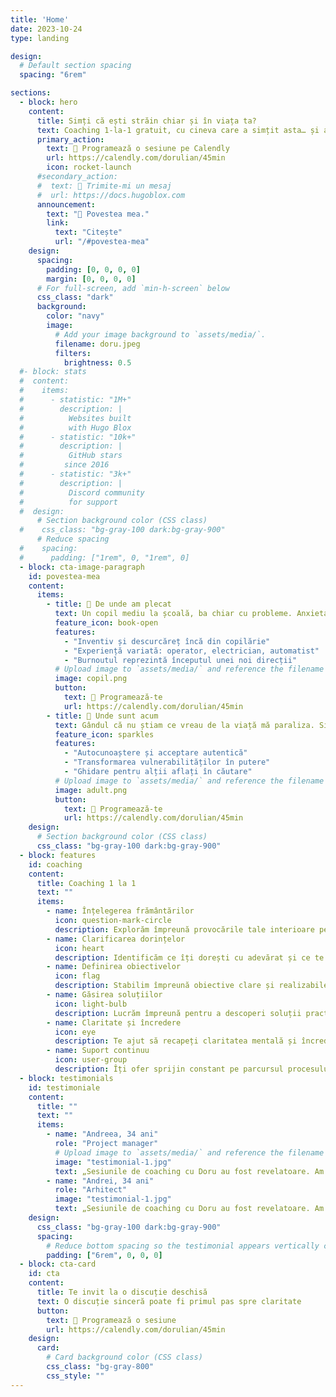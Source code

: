 ```yaml
---
title: 'Home'
date: 2023-10-24
type: landing

design:
  # Default section spacing
  spacing: "6rem"

sections:
  - block: hero
    content:
      title: Simți că ești străin chiar și în viața ta?
      text: Coaching 1-la-1 gratuit, cu cineva care a simțit asta… și a învățat să se regăsească.
      primary_action:
        text: 📅 Programează o sesiune pe Calendly
        url: https://calendly.com/dorulian/45min
        icon: rocket-launch
      #secondary_action:
      #  text: 📨 Trimite-mi un mesaj
      #  url: https://docs.hugoblox.com
      announcement:
        text: "📖 Povestea mea."
        link:
          text: "Citește"
          url: "/#povestea-mea"
    design:
      spacing:
        padding: [0, 0, 0, 0]
        margin: [0, 0, 0, 0]
      # For full-screen, add `min-h-screen` below
      css_class: "dark"
      background:
        color: "navy"
        image:
          # Add your image background to `assets/media/`.
          filename: doru.jpeg
          filters:
            brightness: 0.5
  #- block: stats
  #  content:
  #    items:
  #      - statistic: "1M+"
  #        description: |
  #          Websites built  
  #          with Hugo Blox
  #      - statistic: "10k+"
  #        description: |
  #          GitHub stars  
  #         since 2016
  #      - statistic: "3k+"
  #        description: |
  #          Discord community  
  #          for support
  #  design:
      # Section background color (CSS class)
  #    css_class: "bg-gray-100 dark:bg-gray-900"
      # Reduce spacing
  #    spacing:
  #      padding: ["1rem", 0, "1rem", 0]
  - block: cta-image-paragraph
    id: povestea-mea
    content:
      items:
        - title: 📖 De unde am plecat
          text: Un copil mediu la școală, ba chiar cu probleme. Anxietatea față de școală și profesori, combinată cu gândul că nu sunt suficient de capabil, mi-au creat mari probleme. Cu toate astea, eram un puști inventiv și descurcăreț. Am făcut bani din muncă pe câmp până la făcut decodoare TV pe  când HBO era bruiat. Am fost operator într-o sală de internet, apoi electrician pe șantier. Am făcut armata, dar m-am întors mai fragil decât am plecat. A urmat o perioadă de muncă ca electrician chiar și în SUA. Munca de jos m-a împins să urmez o facultate și apoi un master în automatizări. Am lucrat în fotografie și film și chiar am câștigat locul I la un festival de arte vizuale. În final, mi-am îndeplinit visul de a lucra ca automatist. Totuși, nu mi-am dat niciodată meritul. Mă simțeam insuficient. Burnoutul a fost inevitabil, dar a fost și începutul unei transformări.
          feature_icon: book-open
          features:
            - "Inventiv și descurcăreț încă din copilărie"
            - "Experiență variată: operator, electrician, automatist"
            - "Burnoutul reprezintă începutul unei noi direcții"
          # Upload image to `assets/media/` and reference the filename here
          image: copil.png
          button:
            text: 📅 Programează-te
            url: https://calendly.com/dorulian/45min
        - title: 🌱 Unde sunt acum
          text: Gândul că nu știam ce vreau de la viață mă paraliza. Simțeam că timpul trece și eu nu aparțin nicăieri. Eram tot timpul trist, mimam că e ok, dar nu era. Am ajuns să amân somnul doar ca să evit o nouă zi. Nu găseam sens în nimic. Dar apoi… am început să caut. Să mă ascult. Să înțeleg. Astăzi, nu sunt perfect și nici nu vreau să fiu. Însă știu cine sunt, ce vreau, ce merit. Am învățat să-mi accept vulnerabilitățile și să le transform în puncte de sprijin. Am înțeles că nu sunt singurul și, mai ales, că nici tu nu ești.
          feature_icon: sparkles
          features:
            - "Autocunoaștere și acceptare autentică"
            - "Transformarea vulnerabilităților în putere"
            - "Ghidare pentru alții aflați în căutare"
          # Upload image to `assets/media/` and reference the filename here
          image: adult.png
          button:
            text: 📅 Programează-te
            url: https://calendly.com/dorulian/45min
    design:
      # Section background color (CSS class)
      css_class: "bg-gray-100 dark:bg-gray-900"
  - block: features
    id: coaching
    content:
      title: Coaching 1 la 1
      text: ""
      items:
        - name: Înțelegerea frământărilor
          icon: question-mark-circle
          description: Explorăm împreună provocările tale interioare pentru a înțelege ce te apasă cu adevărat.
        - name: Clarificarea dorințelor
          icon: heart
          description: Identificăm ce îți dorești cu adevărat și ce te face cu adevărat fericit.
        - name: Definirea obiectivelor
          icon: flag
          description: Stabilim împreună obiective clare și realizabile, adaptate nevoilor tale.
        - name: Găsirea soluțiilor
          icon: light-bulb
          description: Lucrăm împreună pentru a descoperi soluții practice și eficiente la problemele tale.
        - name: Claritate și încredere
          icon: eye
          description: Te ajut să recapeți claritatea mentală și încrederea în propriile forțe.
        - name: Suport continuu
          icon: user-group
          description: Îți ofer sprijin constant pe parcursul procesului de transformare personală.
  - block: testimonials
    id: testimoniale
    content:
      title: ""
      text: ""
      items:
        - name: "Andreea, 34 ani"
          role: "Project manager"
          # Upload image to `assets/media/` and reference the filename here
          image: "testimonial-1.jpg"
          text: „Sesiunile de coaching cu Doru au fost revelatoare. Am reușit să mă reconectez cu mine însumi și să-mi clarific direcția în viață. M-am simțit ascultat, înțeles și sprijinit la fiecare pas. Recomand din inimă!”
        - name: "Andrei, 34 ani"
          role: "Arhitect"
          image: "testimonial-1.jpg"
          text: „Sesiunile de coaching cu Doru au fost revelatoare. Am reușit să mă reconectez cu mine însumi și să-mi clarific direcția în viață. M-am simțit ascultat, înțeles și sprijinit la fiecare pas. Recomand din inimă!” — Andrei M., 34 ani
    design:
      css_class: "bg-gray-100 dark:bg-gray-900"
      spacing:
        # Reduce bottom spacing so the testimonial appears vertically centered between sections
        padding: ["6rem", 0, 0, 0]
  - block: cta-card
    id: cta
    content:
      title: Te invit la o discuție deschisă
      text: O discuție sinceră poate fi primul pas spre claritate
      button:
        text: 📅 Programează o sesiune
        url: https://calendly.com/dorulian/45min
    design:
      card:
        # Card background color (CSS class)
        css_class: "bg-gray-800"
        css_style: ""
---
```

